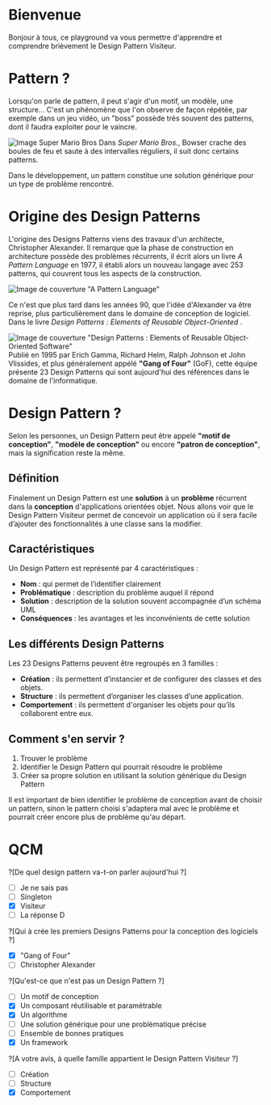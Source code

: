 # Bienvenue

Bonjour à tous, ce playground va vous permettre d'apprendre et comprendre brièvement le Design Pattern Visiteur.

# Pattern ?

Lorsqu'on parle de pattern, il peut s'agir d'un motif, un modèle, une structure... C'est un phénomène que l'on observe de façon répétée, par exemple dans un jeu vidéo, un "boss" possède très souvent des patterns, dont il faudra exploiter pour le vaincre.

![Image Super Mario Bros](https://img4.hostingpics.net/pics/620119SuperMarioBrosVsBowser.png)
Dans _Super Mario Bros._, Bowser crache des boules de feu et saute à des intervalles réguliers, il suit donc certains patterns.

Dans le développement, un pattern constitue une solution générique pour un type de problème rencontré.

# Origine des Design Patterns 

L'origine des Designs Patterns viens des travaux d'un architecte, Christopher Alexander. Il remarque que la phase de construction en architecture possède des problèmes récurrents, il écrit alors un livre _A Pattern Language_ en 1977, il établi alors un nouveau langage avec 253 patterns, qui couvrent tous les aspects de la construction.

![Image de couverture "A Pattern Language"](https://img4.hostingpics.net/pics/130549apatternlanguage.jpg)

Ce n'est que plus tard dans les années 90, que l'idée d'Alexander va être reprise, plus particulièrement dans le domaine de conception de logiciel. Dans le livre _Design Patterns : Elements of Reusable Object-Oriented_ .

![Image de couverture "Design Patterns : Elements of Reusable Object-Oriented Software"](https://img4.hostingpics.net/pics/918603designpatternsgof.jpg)                                                                                                                                              
Publié en 1995 par Erich Gamma, Richard Helm, Ralph Johnson et John Vlissides, et plus généralement appélé **"Gang of Four"** (GoF), cette équipe présente 23 Design Patterns qui sont aujourd'hui des références dans le domaine de l'informatique.

# Design Pattern ?

Selon les personnes, un Design Pattern peut être appelé **"motif de conception"**, **"modèle de conception"** ou encore **"patron de conception"**, mais la signification reste la même.

## Définition

Finalement un Design Pattern est une **solution** à un **problème** récurrent dans la **conception** d'applications orientées objet. Nous allons voir que le Design Pattern Visiteur permet de concevoir un application où il sera facile d’ajouter des fonctionnalités à une classe sans la modifier. 

## Caractéristiques 

Un Design Pattern est représenté par 4 caractéristiques :
   - **Nom** : qui permet de l’identifier clairement
   - **Problématique** : description du problème auquel il répond
   - **Solution** : description de la solution souvent accompagnée d’un schéma UML
   - **Conséquences** : les avantages et les inconvénients de cette solution

## Les différents Design Patterns

Les 23 Designs Patterns peuvent être regroupés en 3 familles : 
- **Création** : ils permettent d’instancier et de configurer des classes et des objets.
- **Structure** : ils permettent d’organiser les classes d’une application.
- **Comportement** : ils permettent d'organiser les objets pour qu’ils collaborent entre eux.


## Comment s'en servir ?

1. Trouver le problème
2. Identifier le Design Pattern qui pourrait résoudre le problème
3. Créer sa propre solution en utilisant la solution générique du Design Pattern

Il est important de bien identifier le problème de conception avant de choisir un pattern, sinon le pattern choisi s'adaptera mal avec le problème et pourrait créer encore plus de problème qu'au départ.

# QCM

?[De quel design pattern va-t-on parler aujourd'hui ?]
-[ ] Je ne sais pas
-[ ] Singleton
-[x] Visiteur
-[ ] La réponse D

?[Qui à crée les premiers Designs Patterns pour la conception des logiciels ?]
-[x] "Gang of Four"
-[ ] Christopher Alexander

?[Qu'est-ce que n'est pas un Design Pattern ?]
-[ ] Un motif de conception
-[x] Un composant réutilisable et paramétrable
-[x] Un algorithme
-[ ] Une solution générique pour une problèmatique précise
-[ ] Ensemble de bonnes pratiques
-[x] Un framework

?[A votre avis, à quelle famille appartient le Design Pattern Visiteur ?]
-[ ] Création
-[ ] Structure
-[x] Comportement
